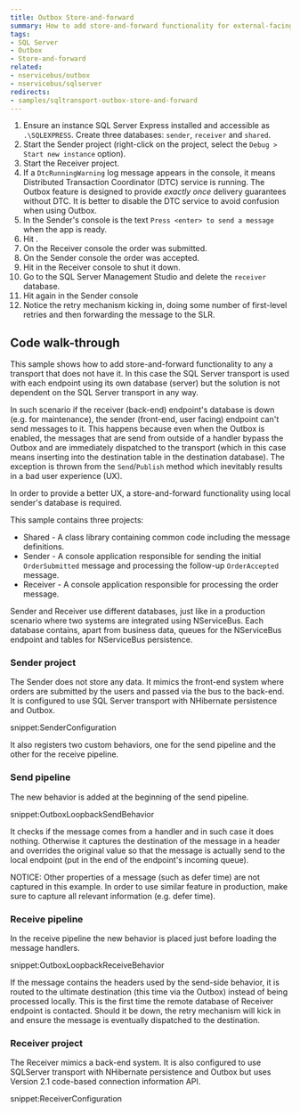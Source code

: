 ```yaml
---
title: Outbox Store-and-forward
summary: How to add store-and-forward functionality for external-facing endpoints
tags:
- SQL Server
- Outbox
- Store-and-forward
related:
- nservicebus/outbox
- nservicebus/sqlserver
redirects:
- samples/sqltransport-outbox-store-and-forward
---
```


 1. Ensure an instance SQL Server Express installed and accessible as `.\SQLEXPRESS`. Create three databases: `sender`, `receiver` and `shared`.
 1. Start the Sender project (right-click on the project, select the `Debug > Start new instance` option).
 1. Start the Receiver project.
 1. If a `DtcRunningWarning` log message appears in the console, it means Distributed Transaction Coordinator (DTC) service is running. The Outbox feature is designed to provide *exactly once* delivery guarantees without DTC. It is better to disable the DTC service to avoid confusion when using Outbox.
 1. In the Sender's console is the text `Press <enter> to send a message` when the app is ready.
 1. Hit <enter>.
 1. On the Receiver console the order was submitted.
 1. On the Sender console the order was accepted.
 1. Hit <enter> in the Receiver console to shut it down.
 1. Go to the SQL Server Management Studio and delete the `receiver` database.
 1. Hit <enter> again in the Sender console
 1. Notice the retry mechanism kicking in, doing some number of first-level retries and then forwarding the message to the SLR.


## Code walk-through

This sample shows how to add store-and-forward functionality to any a transport that does not have it. In this case the SQL Server transport is used with each endpoint using its own database (server) but the solution is not dependent on the SQL Server transport in any way.

In such scenario if the receiver (back-end) endpoint's database is down (e.g. for maintenance), the sender (front-end, user facing) endpoint can't send messages to it. This happens because even when the Outbox is enabled, the messages that are send from outside of a handler bypass the Outbox and are immediately dispatched to the transport (which in this case means inserting into the destination table in the destination database). The exception is thrown from the `Send`/`Publish` method which inevitably results in a bad user experience (UX).

In order to provide a better UX, a store-and-forward functionality using local sender's database is required.

This sample contains three projects:

 * Shared - A class library containing common code including the message definitions.
 * Sender - A console application responsible for sending the initial `OrderSubmitted` message and processing the follow-up `OrderAccepted` message.
 * Receiver - A console application responsible for processing the order message.

Sender and Receiver use different databases, just like in a production scenario where two systems are integrated using NServiceBus. Each database contains, apart from business data, queues for the NServiceBus endpoint and tables for NServiceBus persistence.


### Sender project

The Sender does not store any data. It mimics the front-end system where orders are submitted by the users and passed via the bus to the back-end. It is configured to use SQL Server transport with NHibernate persistence and Outbox.

snippet:SenderConfiguration

It also registers two custom behaviors, one for the send pipeline and the other for the receive pipeline.


### Send pipeline

The new behavior is added at the beginning of the send pipeline.

snippet:OutboxLoopbackSendBehavior

It checks if the message comes from a handler and in such case it does nothing. Otherwise it captures the destination of the message in a header and overrides the original value so that the message is actually send to the local endpoint (put in the end of the endpoint's incoming queue).

NOTICE: Other properties of a message (such as defer time) are not captured in this example. In order to use similar feature in production, make sure to capture all relevant information (e.g. defer time).


### Receive pipeline

In the receive pipeline the new behavior is placed just before loading the message handlers.

snippet:OutboxLoopbackReceiveBehavior

If the message contains the headers used by the send-side behavior, it is routed to the ultimate destination (this time via the Outbox) instead of being processed locally. This is the first time the remote database of Receiver endpoint is contacted. Should it be down, the retry mechanism will kick in and ensure the message is eventually dispatched to the destination.


### Receiver project

The Receiver mimics a back-end system. It is also configured to use SQLServer transport with NHibernate persistence and Outbox but uses Version 2.1 code-based connection information API.

snippet:ReceiverConfiguration
